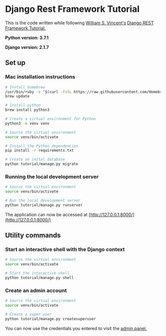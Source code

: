 # Django Rest Framework Tutorial

This is the code written while following [William S. Vincent's](https://wsvincent.com) [Django REST Framework Tutorial.](https://wsvincent.com/official-django-rest-framework-tutorial-beginners-guide/)

**Python version: 3.7.1**

**Django version: 2.1.7**

## Set up

### Mac installation instructions

```bash
# Install homebrew 
/usr/bin/ruby -e "$(curl -fsSL https://raw.githubusercontent.com/Homebrew/install/master/install)"
brew update

# Install python
brew install python3

# Create a virtual environment for Python
python3 -m venv venv

# Source the virtual environment
source venv/bin/activate

# Install the Python dependencies
pip install -r requirements.txt

# Create an inital database
python tutorial/manage.py migrate
```

### Running the local development server

```bash
# Source the virtual environment
source venv/bin/activate

# Run the local development server
python tutorial/manage.py runserver
```

The application can now be accessed at [http://127.0.0.1:8000/](http://127.0.0.1:8000/)

## Utility commands

### Start an interactive shell with the Django context

```bash
# Source the virtual environment
source venv/bin/activate

# Start the interactive shell
python tutorial/manage.py shell
```

### Create an admin account

```bash
# Source the virtual environment
source venv/bin/activate

# Create a super user
python tutorial/manage.py createsuperuser
```

You can now use the credentials you entered to visit the [admin panel.](http://127.0.0.1:8000/admin)
